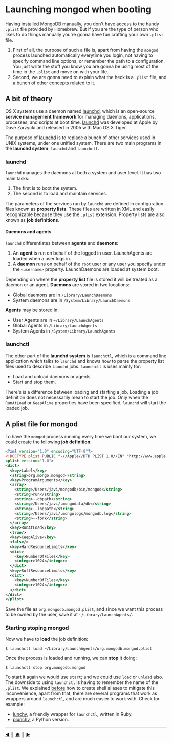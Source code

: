 # Launching mongod when booting
Having installed MongoDB manually, you don't have access to the handy `.plist` file provided by Homebrew. But if you are the type of person who likes to do things manually you're gonna have fun crafting your own `.plist` file.

1. First of all, the purpose of such a file is, apart from having the `mongod` process launched automatically everytime you login, not having to specify command line options, or remember the path to a configuration. You just write the stuff you know you are gonna be using most of the time in the `.plist` and move on with your life.
2. Second, we are gonna need to explain what the heck is a `.plist` file, and a bunch of other concepts related to it.

## A bit of theory
OS X systems use a daemon named [launchd][2], which is an open-source **service management framework** for managing daemons, applications, processes, and scripts at boot time. [launchd][2] was developed at Apple by Dave Zarzycki and released in 2005 with Mac OS X Tiger.

The purpose of [launchd][2] is to replace a bunch of other services used in UNIX systems, under one unified system. There are two main programs in the **launchd system**: `launchd` and `launchctl`.


### launchd
`launchd` manages the daemons at both a system and user level. It has two main tasks:

1. The first is to boot the system.
2. The second is to load and maintain services.

The parameters of the services run by `launchd` are defined in configuration files known as **property lists**. These files are written in XML and easily recognizable because they use the `.plist` extension. Property lists are also known as **job definitions**.


#### Daemons and agents
`launchd` differentiates between **agents** and **daemons**:

1. An **agent** is run on behalf of the logged in user. LaunchAgents are loaded when a user logs in.
2. A **daemon** runs on behalf of the `root` user or any user you specify under the `<username>` property. LaunchDaemons are loaded at system boot.

Depending on where the **property list** file is stored it will be treated as a daemon or an agent. **Daemons** are stored in two locations:

* Global daemons are in `/Library/LaunchDaemons`
* System daemons are in `/System/Library/LaunchDaemons`

**Agents** may be stored in:

* User Agents are in `~/Library/LaunchAgents`
* Global Agents in `/Library/LaunchAgents`
* System Agents in `/System/Library/LaunchAgents`


### launchctl
The other part of the **launchd system** is `launchctl`, which is a command line application which talks to `launchd` and knows how to parse the property list files used to describe `launchd` jobs. `launchctl` is uses mainly for:

* Load and unload daemons or agents.
* Start and stop them.

There's is a difference between loading and starting a job. Loading a job definition does not necessarily mean to start the job. Only when the `RunAtLoad` or `KeepAlive` properties have been specified, `launchd` will start the loaded job.


## A plist file for mongod
To have the `mongod` process running every time we boot our system, we could create the following **job definition**:

```xml
<?xml version="1.0" encoding="UTF-8"?>
<!DOCTYPE plist PUBLIC "-//Apple//DTD PLIST 1.0//EN" "http://www.apple.com/DTDs/PropertyList-1.0.dtd">
<plist version="1.0">
<dict>
  <key>Label</key>
  <string>org.mongo.mongod</string>
  <key>ProgramArguments</key>
  <array>
    <string>/Users/javi/mongodb/bin/mongod</string>
    <string>run</string>
    <string>--dbpath</string>
    <string>/Users/javi/.mongodata/db</string>
    <string>--logpath</string>
    <string>/Users/javi/.mongologs/mongodb.log</string>
    <string>--fork</string>
  </array>
  <key>RunAtLoad</key>
  <true/>
  <key>KeepAlive</key>
  <false/>
  <key>HardResourceLimits</key>
  <dict>
    <key>NumberOfFiles</key>
    <integer>1024</integer>
  </dict>
  <key>SoftResourceLimits</key>
  <dict>
    <key>NumberOfFiles</key>
    <integer>1024</integer>
  </dict>
</dict>
</plist>
```

Save the file as `org.mongodb.mongod.plist`, and since we want this process to be owned by the user, save it at `~/Library/LaunchAgents/`.

### Starting stoping mongod
Now we have to **load** the job definition:
```
$ launchctl load ~/Library/LaunchAgents/org.mongodb.mongod.plist
```

Once the process is loaded and running, we can **stop** it doing:
```
$ launchctl stop org.mongodb.mongod
```

To start it again we would use `start`; and we could use `load` or `unload` also. The downside to using `launchctl` is having to remember the name of the `.plist`. We explained [before][4] how to create shell aliases to mitigate this inconvenience, apart from that, there are several programs that work as wrappers around `launchctl`, and are much easier to work with. Check for example:

* [lunchy][2], a friendly wrapper for `launchctl`, written in Ruby.
* [plunchy][3], a Python version.

---
[:arrow_backward:][back] ║ [:house:][home] ║ [:arrow_forward:][next]

<!-- navigation -->
[home]: ../README.md
[back]: manual_installation.md
[next]: configuration.md

<!-- links -->
[1]: https://en.wikipedia.org/wiki/Launchd
[2]: https://github.com/eddiezane/lunchy
[3]: https://github.com/epochblue/plunchy
[4]: https://github.com/lifeBalance/notes-mongodb/blob/master/README/homebrew_installation.md#a-couple-of-useful-commands
